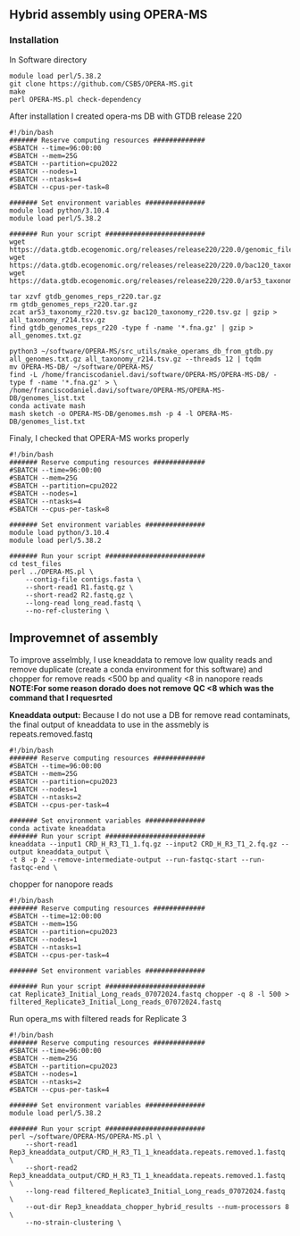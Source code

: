 ## Hybrid assembly using OPERA-MS
### Installation
In Software directory
```
module load perl/5.38.2
git clone https://github.com/CSB5/OPERA-MS.git
make
perl OPERA-MS.pl check-dependency
```

After installation I created opera-ms DB with GTDB release 220

```
#!/bin/bash
####### Reserve computing resources #############
#SBATCH --time=96:00:00
#SBATCH --mem=25G
#SBATCH --partition=cpu2022
#SBATCH --nodes=1
#SBATCH --ntasks=4
#SBATCH --cpus-per-task=8

####### Set environment variables ###############
module load python/3.10.4
module load perl/5.38.2

####### Run your script #########################
wget https://data.gtdb.ecogenomic.org/releases/release220/220.0/genomic_files_reps/gtdb_genomes_reps_r220.tar.gz
wget https://data.gtdb.ecogenomic.org/releases/release220/220.0/bac120_taxonomy_r220.tsv.gz
wget https://data.gtdb.ecogenomic.org/releases/release220/220.0/ar53_taxonomy_r220.tsv.gz

tar xzvf gtdb_genomes_reps_r220.tar.gz
rm gtdb_genomes_reps_r220.tar.gz
zcat ar53_taxonomy_r220.tsv.gz bac120_taxonomy_r220.tsv.gz | gzip > all_taxonomy_r214.tsv.gz
find gtdb_genomes_reps_r220 -type f -name '*.fna.gz' | gzip > all_genomes.txt.gz

python3 ~/software/OPERA-MS/src_utils/make_operams_db_from_gtdb.py all_genomes.txt.gz all_taxonomy_r214.tsv.gz --threads 12 | tqdm
mv OPERA-MS-DB/ ~/software/OPERA-MS/
find -L /home/franciscodaniel.davi/software/OPERA-MS/OPERA-MS-DB/ -type f -name '*.fna.gz' > \
/home/franciscodaniel.davi/software/OPERA-MS/OPERA-MS-DB/genomes_list.txt
conda activate mash
mash sketch -o OPERA-MS-DB/genomes.msh -p 4 -l OPERA-MS-DB/genomes_list.txt
```

Finaly, I checked that OPERA-MS works properly
```
#!/bin/bash
####### Reserve computing resources #############
#SBATCH --time=96:00:00
#SBATCH --mem=25G
#SBATCH --partition=cpu2022
#SBATCH --nodes=1
#SBATCH --ntasks=4
#SBATCH --cpus-per-task=8

####### Set environment variables ###############
module load python/3.10.4
module load perl/5.38.2

####### Run your script #########################
cd test_files
perl ../OPERA-MS.pl \
    --contig-file contigs.fasta \
    --short-read1 R1.fastq.gz \
    --short-read2 R2.fastq.gz \
    --long-read long_read.fastq \
    --no-ref-clustering \
```

## Improvemnet of assembly 
To improve asselmbly, I use kneaddata to remove low quality reads and remove duplicate (create a conda environment for this software) and chopper for remove reads <500 bp  and quality <8 in nanopore reads **NOTE:For some reason dorado does not remove QC <8 which was the command that I requesrted**

**Kneaddata output:** Because I do not use a DB for remove read contaminats, the final output of kneaddata to use in the assmebly is repeats.removed.fastq

```
#!/bin/bash
####### Reserve computing resources #############
#SBATCH --time=96:00:00
#SBATCH --mem=25G
#SBATCH --partition=cpu2023
#SBATCH --nodes=1
#SBATCH --ntasks=2
#SBATCH --cpus-per-task=4

####### Set environment variables ###############
conda activate kneaddata
####### Run your script #########################
kneaddata --input1 CRD_H_R3_T1_1.fq.gz --input2 CRD_H_R3_T1_2.fq.gz --output kneaddata_output \
-t 8 -p 2 --remove-intermediate-output --run-fastqc-start --run-fastqc-end \
```

chopper for nanopore reads

```
#!/bin/bash
####### Reserve computing resources #############
#SBATCH --time=12:00:00
#SBATCH --mem=15G
#SBATCH --partition=cpu2023
#SBATCH --nodes=1
#SBATCH --ntasks=1
#SBATCH --cpus-per-task=4

####### Set environment variables ###############

####### Run your script #########################
cat Replicate3_Initial_Long_reads_07072024.fastq chopper -q 8 -l 500 > filtered_Replicate3_Initial_Long_reads_07072024.fastq
```

Run opera_ms with filtered reads for Replicate 3

```
#!/bin/bash
####### Reserve computing resources #############
#SBATCH --time=96:00:00
#SBATCH --mem=25G
#SBATCH --partition=cpu2023
#SBATCH --nodes=1
#SBATCH --ntasks=2
#SBATCH --cpus-per-task=4

####### Set environment variables ###############
module load perl/5.38.2

####### Run your script #########################
perl ~/software/OPERA-MS/OPERA-MS.pl \
    --short-read1 Rep3_kneaddata_output/CRD_H_R3_T1_1_kneaddata.repeats.removed.1.fastq \
    --short-read2 Rep3_kneaddata_output/CRD_H_R3_T1_1_kneaddata.repeats.removed.1.fastq \
    --long-read filtered_Replicate3_Initial_Long_reads_07072024.fastq \
    --out-dir Rep3_kneaddata_chopper_hybrid_results --num-processors 8 \
    --no-strain-clustering \
```
